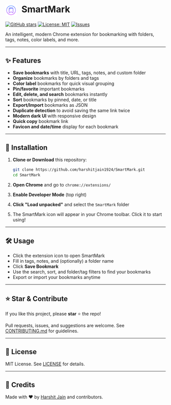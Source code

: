 # <img src="icons/bookmark-48.png" alt="SmartMark Logo" width="36" style="vertical-align:middle; margin-right:8px;"> SmartMark
[![GitHub stars](https://img.shields.io/github/stars/harshitjain1924/SmartMark?style=social)](https://github.com/harshitjain1924/SmartMark/stargazers)
[![License: MIT](https://img.shields.io/badge/License-MIT-yellow.svg)](LICENSE)
[![Issues](https://img.shields.io/github/issues/harshitjain1924/SmartMark)](../../issues)

An intelligent, modern Chrome extension for bookmarking with folders, tags, notes, color labels, and more.

---

## ✨ Features

- **Save bookmarks** with title, URL, tags, notes, and custom folder
- **Organize** bookmarks by folders and tags
- **Color label** bookmarks for quick visual grouping
- **Pin/favorite** important bookmarks
- **Edit, delete, and search** bookmarks instantly
- **Sort** bookmarks by pinned, date, or title
- **Export/Import** bookmarks as JSON
- **Duplicate detection** to avoid saving the same link twice
- **Modern dark UI** with responsive design
- **Quick copy** bookmark link
- **Favicon and date/time** display for each bookmark

---

## 🚀 Installation

1. **Clone or Download** this repository:
   ```sh
   git clone https://github.com/harshitjain1924/SmartMark.git
   cd SmartMark
   ```

2. **Open Chrome** and go to `chrome://extensions/`

3. **Enable Developer Mode** (top right)

4. **Click "Load unpacked"** and select the `SmartMark` folder

5. The SmartMark icon will appear in your Chrome toolbar. Click it to start using!

---

## 🛠️ Usage

- Click the extension icon to open SmartMark
- Fill in tags, notes, and (optionally) a folder name
- Click **Save Bookmark**
- Use the search, sort, and folder/tag filters to find your bookmarks
- Export or import your bookmarks anytime

---

## ⭐ Star & Contribute

If you like this project, please **star** ⭐ the repo!

Pull requests, issues, and suggestions are welcome. See [CONTRIBUTING.md](CONTRIBUTING.md) for guidelines.

---

## 📄 License

MIT License. See [LICENSE](LICENSE) for details.

---

## 🙏 Credits

Made with ❤️ by [Harshit Jain](https://github.com/harshitjain1924) and contributors.
